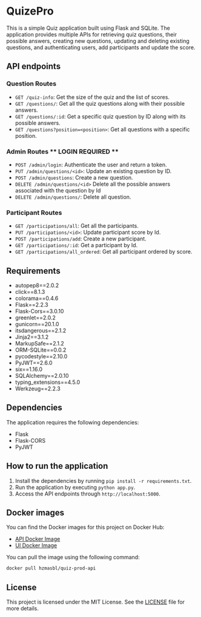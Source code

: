 # QuizePro

This is a simple Quiz application built using Flask and SQLite. The application provides multiple APIs for retrieving quiz questions, their possible answers, creating new questions, updating and deleting existing questions, and authenticating users, add participants and update the score.
## API endpoints

### Question Routes

- `GET /quiz-info`: Get the size of the quiz and the list of scores.
- `GET /questions/`: Get all the quiz questions along with their possible answers.
- `GET /questions/:id`: Get a specific quiz question by ID along with its possible answers.
- `GET /questions?position=<position>`: Get all questions with a specific position.

### Admin Routes ** LOGIN REQUIRED **

- `POST /admin/login`: Authenticate the user and return a token.
- `PUT /admin/questions/<id>`: Update an existing question by ID.
- `POST /admin/questions`: Create a new question.
- `DELETE /admin/questions/<id>` Delete all the possible answers associated with the question by Id 
- `DELETE /admin/questions/`: Delete all question.

### Participant Routes

- `GET /participations/all`: Get all the participants.
- `PUT /participations/<id>`: Update participant score by Id.
- `POST /participations/add`: Create a new participant.
- `GET /participations/:id`: Get a participant by Id.
- `GET /participations/all_ordered`: Get all participant ordered by score.

## Requirements

- autopep8==2.0.2
- click==8.1.3
- colorama==0.4.6
- Flask==2.2.3
- Flask-Cors==3.0.10
- greenlet==2.0.2
- gunicorn==20.1.0
- itsdangerous==2.1.2
- Jinja2==3.1.2
- MarkupSafe==2.1.2
- ORM-SQLite==0.0.2
- pycodestyle==2.10.0
- PyJWT==2.6.0
- six==1.16.0
- SQLAlchemy==2.0.10
- typing_extensions==4.5.0
- Werkzeug==2.2.3


## Dependencies

The application requires the following dependencies:

- Flask
- Flask-CORS
- PyJWT

## How to run the application

1. Install the dependencies by running `pip install -r requirements.txt`.
2. Run the application by executing `python app.py`.
3. Access the API endpoints through `http://localhost:5000`.

## Docker images

You can find the Docker images for this project on Docker Hub:

- [API Docker Image](https://hub.docker.com/r/hzmasbl/quiz-prod-api)
- [UI Docker Image](https://hub.docker.com/r/hzmasbl/quiz-prod-ui)

You can pull the image using the following command:

```bash
docker pull hzmasbl/quiz-prod-api
```

## License

This project is licensed under the MIT License. See the [LICENSE](LICENSE) file for more details.
